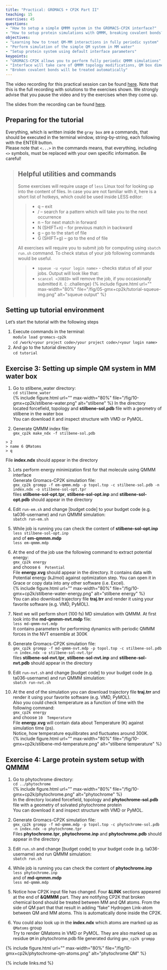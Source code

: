 ```yaml
---
title: "Practical: GROMACS + CP2K Part II"
teaching: 15
exercises: 45
questions:
- "How to setup a simple QMMM system in the GROMACS-CP2K interface?"
- "How to setup protein simulations with QMMM, breaking covalent bonds?"
objectives:
- "Learning how to treat QM-MM interactions in fully periodic system"
- "Perform simulation of the simple QM system in MM water"
- "Setup protein system using default interface parameters"
keypoints:
- "GROMACS-CP2K allows you to perform fully periodic QMMM simulations"
- "Interface will take care of QMMM topology modifications, QM box dimensions and provide initial parameters"
- "Broken covalent bonds will be treated automatically"
---
```


The video recording for this practical session can be found 
[here](https://youtu.be/rw5CZD5wQOs). Note that this is the full recording 
with solutions to the exercises shown. We strongly advise that you pause the 
video and try the exercises when they come up.

The slides from the recording can be found [here](../slides/QMMM-Tutorial-EPCC.pdf).

## Preparing for the tutorial

Everything, which is written inside the ```gray box``` are a commands, that should be executed in the terminal window, string-by-string, each following with the ENTER button.  
Please note that `<...>` in the commands means, that everything, including `<>` symbols, must be replaced with your own specific information. Be careful!  

> ## Helpful utilities and commands
>
>Some exercises will require usage of `less` Linux tool for looking up into the content of files. In case you are not familiar with it, here is a short list of hotkeys, which could be used inside LESS editor:
>>* q – exit  
>>* / – search for a pattern which will take you to the next occurrence  
>>* n – for next match in forward  
>>* N (SHIFT+n) – for previous match in backward  
>>* g – go to the start of file  
>>* G (SHIFT+g) – go to the end of file  
>
>All exercises will require you to submit job for computing using `sbatch run.sh` command. To check status of your job following commands would be useful.  
>>* `squeue -u <your login name>` - checks status of all your jobs. Output will look like that:  
>>* `scancel <JOBID>` will remove the job, if you occasionally submitted it.
{: .challenge}
{% include figure.html url="" max-width="80%" file="/fig/05-gmx+cp2k/tutorial-squeue-img.png" alt="squeue output" %}  

## Setting up tutorial environment

Let’s start the tutorial with the following steps  
1. Execute commands in the terminal:  
`module load gromacs-cp2k`  
`cd /work/<your project code>/your project code>/<your login name>`  
2. And go to the tutorial directory  
`cd tutorial`  

## Exercise 3: Setting up simple QM system in MM water box

1) Go to stilbene_water directory:  
`cd stilbene_water`  
{% include figure.html url="" max-width="80%" file="/fig/10-gmx+cp2k/stilbene-water.png" alt="stilbene" %}
In the directory located forcefield, topology and **stilbene-sol.pdb** file with a geometry of stilbene in the water box  
You can download it and inspect structure with VMD or PyMOL.  

2) Generate QMMM index file:  
`gmx_cp2k make_ndx -f stilbene-sol.pdb`  
```
> 2  
> name 6 QMatoms  
> q  
```  
File **index.ndx** should appear in the directory  

3) Lets perform energy minimization first for that molecule using QMMM interface  
Generate Gromacs-CP2K simulation file:  
`gmx_cp2k grompp -f em-qmmm.mdp -p topol.top -c stilbene-sol.pdb -n index.ndx -o stilbene-sol-opt.tpr`  
files **stilbene-sol-opt.tpr**, **stilbene-sol-opt.inp** and **stilbene-sol-opt.pdb** should appear in the directory  

4) Edit `run-em.sh` and change [budget code] to your budget code (e.g. ta036-username)
and run QMMM simulation:  
`sbatch run-em.sh`  

5) While job is running you can check the content of **stilbene-sol-opt.inp**  
`less stilbene-sol-opt.inp`  
and of **em-qmmm.mdp**  
`less em-qmmm.mdp`

6) At the end of the job use the following command to extract potential energy:  
`gmx_cp2k energy`  
and choose `6  Potential`  
File **energy.xvg** should appear in the directory. It contains data with Potential energy (kJ/mol) against optimization step. You can open it in Grace or copy data into any other software (i.e. Excel).  
{% include figure.html url="" max-width="80%" file="/fig/10-gmx+cp2k/stilbene-water-energy.png" alt="stilbene energy" %}  
You can also download trajectory file **traj.trr** and render it using your favorite software (e.g. VMD, PyMOL).  

7) Next we will perform short (100 fs) MD simulation with QMMM. At first look into the **md-qmmm-nvt.mdp** file:  
`less md-qmmm-nvt.mdp`  
It contains parameters for performing dynamics with periodic QMMM forces in the NVT ensemble at 300K  

8) Generate Gromacs-CP2K simulation file:  
`gmx_cp2k grompp -f md-qmmm-nvt.mdp -p topol.top -c stilbene-sol.pdb -n index.ndx -o stilbene-sol-nvt.tpr`  
files **stilbene-sol-nvt.tpr**, **stilbene-sol-nvt.inp** and **stilbene-sol-nvt.pdb** should appear in the directory  

9) Edit `run-nvt.sh` and change [budget code] to your budget code (e.g. ta036-username)
and run QMMM simulation:  
`sbatch run-nvt.sh`  

10) At the end of the simulation you can download trajectory file **traj.trr** and render it using your favorite software (e.g. VMD, PyMOL).  
Also you could check temperature as a function of time with the following command:  
`gmx_cp2k energy`  
and choose `10  Temperature`  
File **energy.xvg** will contain data about Temperature (K) against simulation time (ps).  
Notice, how temperature equilibrates and fluctuates around 300K.  
{% include figure.html url="" max-width="80%" file="/fig/10-gmx+cp2k/stilbene-md-temperature.png" alt="stilbene temperature" %}  

## Exercise 4: Large protein system setup with QMMM

1) Go to phytochrome directory:  
`cd ../phytochrome`  
{% include figure.html url="" max-width="80%" file="/fig/10-gmx+cp2k/phytochrome.png" alt="phytochrome" %}  
In the directory located forcefield, topology and **phytochrome-sol.pdb** file with a geometry of solvated phytochrome protein  
You can download it and inspect structure with VMD or PyMOL.  

2) Generate Gromacs-CP2K simulation file:  
`gmx_cp2k grompp -f md-qmmm.mdp -p topol.top -c phytochrome-sol.pdb -n index.ndx -o phytochrome.tpr`  
Files **phytochrome.tpr**, **phytochrome.inp** and **phytochrome.pdb** should appear in the directory  

3) Edit `run.sh` and change [budget code] to your budget code (e.g. ta036-username)
and run QMMM simulation:  
`sbatch run.sh`  

4) While job is running you can check the content of **phytochrome.inp**  
`less phytochrome.inp`  
and of **md-qmmm.mdp**  
`less md-qmmm.mdp`  

5) Notice how CP2K input file has changed. Four **&LINK** sections appeared at the end of **&QMMM** part.
They are notifying CP2K that broken chemical bond should be treated between MM and QM atoms. 
From the side of QM part that that result in adding “fake” Hydrogen Link-atom between QM and MM atoms. 
This is automatically done inside the CP2K.  

6) You could also look up in the **index.ndx** which atoms are marked up as `QMatoms` group  
Try to render QMatoms in VMD or PyMOL. They are also marked up as residue `QM` in phytochrome.pdb file generated during `gmx_cp2k grompp`  

{% include figure.html url="" max-width="80%" file="/fig/10-gmx+cp2k/phytochrome-qm-atoms.png" alt="phytochrome QM" %}  

{% include links.md %}
